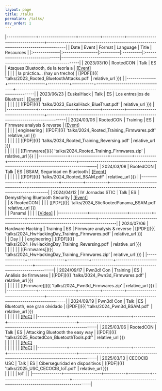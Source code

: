 ```yaml
---
layout: page
title: /talks
permalink: /talks/
nav_order: 1
---
```


|---------------+-------------------+-----------+-----------+-----------------------------------+---------------------------------------------------------------------------------------|
| Date          | Event             | Format    | Language  | Title                             | Resources                                                                             |
|:--------------|:------------------|:----------|:----------|:----------------------------------|---------------------------------------------------------------------------------------|
| 2023/03/10    | RootedCON         | Talk      | ES        | Ataques Bluetooth, de la teoría a | [[Event]](https://www.rootedcon.com/archive/rooted2023/)                              \
|               |                   |           |           | la práctica... (hay un trecho)    | [[PDF]]({{ 'talks/2023_Rooted_BluetoothAttacks.pdf' | relative_url }})                |
|---------------+-------------------+-----------+-----------+-----------------------------------+---------------------------------------------------------------------------------------|
| 2023/06/23    | EuskalHack        | Talk      | ES        | Los entresijos de Bluetrust       | [[Event]](https://www.euskalhack.org/securitycongress2023/)                           \
|               |                   |           |           |                                   | [[PDF]]({{ 'talks/2023_EuskalHack_BlueTrust.pdf' | relative_url }})                   |
|---------------+-------------------+-----------+-----------+-----------------------------------+---------------------------------------------------------------------------------------|
| 2024/03/06    | RootedCON         | Training  | ES        | Firmware analysis & reverse       | [[Event]](https://www.rootedcon.com/archive/rooted2024/)                              \
|               |                   |           |           | engineering                       | [[PDF]]({{ 'talks/2024_Rooted_Training_Firmwares.pdf' | relative_url }})              \
|               |                   |           |           |                                   | [[PDF]]({{ 'talks/2024_Rooted_Training_Reversing.pdf' | relative_url }})              \
|               |                   |           |           |                                   | [[Firmwares]]({{ 'talks/2024_Rooted_Training_Firmwares.zip' | relative_url }})        |
|---------------+-------------------+-----------+-----------+-----------------------------------+---------------------------------------------------------------------------------------|
| 2024/03/08    | RootedCON         | Talk      | ES        | BSAM, Seguridad en Bluetooth      | [[Event]](https://www.rootedcon.com/archive/rooted2024/)                              \
|               |                   |           |           |                                   | [[PDF]]({{ 'talks/2024_Rooted_BSAM.pdf' | relative_url }})                            |
|---------------+-------------------+-----------+-----------+-----------------------------------+---------------------------------------------------------------------------------------|
| 2024/04/12    | IV Jornadas STIC  | Talk      | ES        | Demystifying Bluetooth Security   | [[Event]](https://www.rootedcon.com/archive/rooted2024/)                              \
|               | & RootedCON       |           |           |                                   | [[PDF]]({{ 'talks/2024_SticRootedPanama_BSAM.pdf' | relative_url }})                  \
|               | Panamá            |           |           |                                   | [[Video]](https://www.youtube.com/watch?v=VFcsHFsnHFc)                                |
|---------------+-------------------+-----------+-----------+-----------------------------------+---------------------------------------------------------------------------------------|
| 2024/07/06    | Hardware Hacking  | Training  | ES        | Firmware analysis & reverse       | [[PDF]]({{ 'talks/2024_HwHackingDay_Training_Firmwares.pdf' | relative_url }})        \
|               | Day               |           |           | engineering                       | [[PDF]]({{ 'talks/2024_HwHackingDay_Training_Reversing.pdf' | relative_url }})        \
|               |                   |           |           |                                   | [[Firmwares]]({{ 'talks/2024_HwHackingDay_Training_Firmwares.zip' | relative_url }})  |
|---------------+-------------------+-----------+-----------+-----------------------------------+---------------------------------------------------------------------------------------|
| 2024/09/17    | Pwn3d! Con        | Training  | ES        | Análisis de firmwares             | [[PDF]]({{ 'talks/2024_Pwn3d_Firmwares.pdf' | relative_url }})                        \
|               |                   |           |           |                                   | [[Firmware]]({{ 'talks/2024_Pwn3d_Firmwares.zip' | relative_url }})                   |
|---------------+-------------------+-----------+-----------+-----------------------------------+---------------------------------------------------------------------------------------|
| 2024/09/19    | Pwn3d! Con        | Talk      | ES        | Bluetooth, ese gran olvidado      | [[PDF]]({{ 'talks/2024_Pwn3d_BSAM.pdf' | relative_url }})                             \
|               |                   |           |           |                                   | [[PoC]](https://github.com/TarlogicSecurity/BlueSpy)                                  |
|---------------+-------------------+-----------+-----------+-----------------------------------+---------------------------------------------------------------------------------------|
| 2025/03/06    | RootedCON         | Talk      | ES        | Attacking Bluetooth the easy way  | [[PDF]]({{ 'talks/2025_RootedCon_BluetoothTools.pdf' | relative_url }})               \
|               |                   |           |           |                                   | [[PoC]](https://github.com/antoniovazquezblanco/usbbluetooth)                         \
|               |                   |           |           |                                   | [[PoC]](https://github.com/antoniovazquezblanco/scapy-usbbluetooth)                   |
|---------------+-------------------+-----------+-----------+-----------------------------------+---------------------------------------------------------------------------------------|
| 2025/03/13    | CECOCIB USC       | Talk      | ES        | Ciberseguridad en dispositivos    | [[PDF]]({{ 'talks/2025_USC_CECOCIB_IoT.pdf' | relative_url }})                        \
|               |                   |           |           | IoT                               |                                                                                       |
|---------------+-------------------+-----------+-----------+-----------------------------------+---------------------------------------------------------------------------------------|
